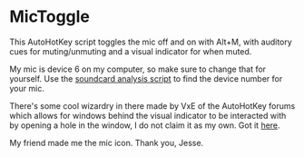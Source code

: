 # MicToggle
This AutoHotKey script toggles the mic off and on with Alt+M, with auditory cues for muting/unmuting and a visual indicator for when muted.

My mic is device 6 on my computer, so make sure to change that for yourself. Use the [soundcard analysis script](https://www.autohotkey.com/docs/commands/SoundSet.htm) to find the device number for your mic.

There's some cool wizardry in there made by VxE of the AutoHotKey forums which allows for windows behind the visual indicator to be interacted with by opening a hole in the window, I do not claim it as my own. Got it [here](https://autohotkey.com/board/topic/34900-mouse-click-through-window/).

My friend made me the mic icon. Thank you, Jesse.
